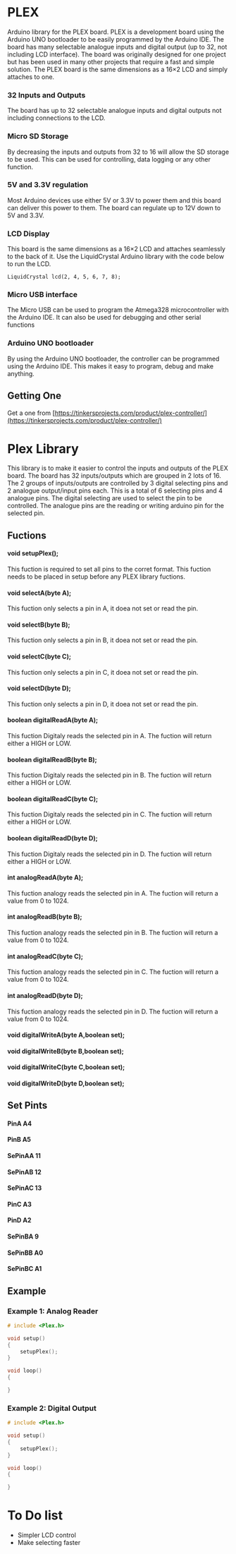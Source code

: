 # PLEX
Arduino library for the PLEX board.
PLEX is a development board using the Arduino UNO bootloader to be easily programmed by the Arduino IDE. The board has many selectable analogue inputs and digital output (up to 32, not including LCD interface).
The board was originally designed for one project but has been used in many other projects that require a fast and simple solution. The PLEX board is the same dimensions as a 16×2 LCD and simply attaches to one.

### 32 Inputs and Outputs	
The board has up to 32 selectable analogue inputs and digital outputs not including connections to the LCD.

### Micro SD Storage	
By decreasing the inputs and outputs from 32 to 16 will allow the SD storage to be used. This can be used for controlling, data logging or any other function.

### 5V and 3.3V regulation	
Most Arduino devices use either 5V or 3.3V to power them and this board can deliver this power to them. The board can regulate up to 12V down to 5V and 3.3V.

### LCD Display	
This board is the same dimensions as a 16×2 LCD and attaches seamlessly to the back of it. Use the LiquidCrystal Arduino library with the code below to run the LCD.
```
LiquidCrystal lcd(2, 4, 5, 6, 7, 8);
```

### Micro USB interface	
The Micro USB can be used to program the Atmega328 microcontroller with the Arduino IDE. It can also be used for debugging and other serial functions

### Arduino UNO bootloader	
By using the Arduino UNO bootloader, the controller can be programmed using the Arduino IDE. This makes it easy to program, debug and make anything.

## Getting One
Get a one from [https://tinkersprojects.com/product/plex-controller/](https://tinkersprojects.com/product/plex-controller/)

# Plex Library
This library is to make it easier to control the inputs and outputs of the PLEX board. The board has 32 inputs/outputs which are grouped in 2 lots of 16. The 2 groups of inputs/outputs are controlled by 3 digital selecting pins and 2 analogue output/input pins each. This is a total of 6 selecting pins and 4 analogue pins. 
The digital selecting are used to select the pin to be controlled. The analogue pins are the reading or writing arduino pin for the selected pin.

## Fuctions
#### void setupPlex();
This fuction is required to set all pins to the corret format. This fuction needs to be placed in setup before any PLEX library fuctions.
#### void selectA(byte A);
This fuction only selects a pin in A, it doea not set or read the pin.
#### void selectB(byte B);
This fuction only selects a pin in B, it doea not set or read the pin.
#### void selectC(byte C);
This fuction only selects a pin in C, it doea not set or read the pin.
#### void selectD(byte D);
This fuction only selects a pin in D, it doea not set or read the pin.
#### boolean digitalReadA(byte A);
This fuction Digitaly reads the selected pin in A. The fuction will return either a HIGH or LOW.
#### boolean digitalReadB(byte B);
This fuction Digitaly reads the selected pin in B. The fuction will return either a HIGH or LOW.
#### boolean digitalReadC(byte C);
This fuction Digitaly reads the selected pin in C. The fuction will return either a HIGH or LOW.
#### boolean digitalReadD(byte D);
This fuction Digitaly reads the selected pin in D. The fuction will return either a HIGH or LOW.
#### int analogReadA(byte A);
This fuction analogy reads the selected pin in A. The fuction will return a value from 0 to 1024.
#### int analogReadB(byte B);
This fuction analogy reads the selected pin in B. The fuction will return a value from 0 to 1024.
#### int analogReadC(byte C);
This fuction analogy reads the selected pin in C. The fuction will return a value from 0 to 1024.
#### int analogReadD(byte D);
This fuction analogy reads the selected pin in D. The fuction will return a value from 0 to 1024.
#### void digitalWriteA(byte A,boolean set);

#### void digitalWriteB(byte B,boolean set);

#### void digitalWriteC(byte C,boolean set);

#### void digitalWriteD(byte D,boolean set);

## Set Pints

#### PinA A4

#### PinB A5

#### SePinAA 11

#### SePinAB 12

#### SePinAC 13

#### PinC A3

#### PinD A2

#### SePinBA 9

#### SePinBB A0

#### SePinBC A1


## Example
### Example 1: Analog Reader

```c++
# include <Plex.h>

void setup() 
{
    setupPlex();
}

void loop() 
{

}
```

### Example 2: Digital Output

```c++
# include <Plex.h>

void setup() 
{
    setupPlex();
}

void loop() 
{

}
```

# To Do list
- Simpler LCD control
- Make selecting faster
